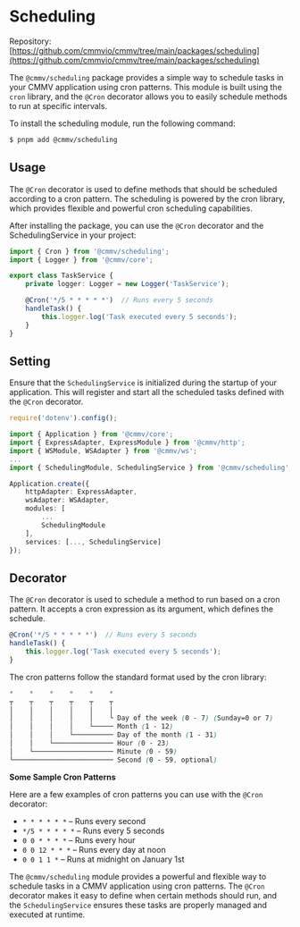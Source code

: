# Scheduling

Repository: [https://github.com/cmmvio/cmmv/tree/main/packages/scheduling](https://github.com/cmmvio/cmmv/tree/main/packages/scheduling)

The ``@cmmv/scheduling`` package provides a simple way to schedule tasks in your CMMV application using cron patterns. This module is built using the ``cron`` library, and the ``@Cron`` decorator allows you to easily schedule methods to run at specific intervals.

To install the scheduling module, run the following command:

```bash
$ pnpm add @cmmv/scheduling
```

## Usage

The ``@Cron`` decorator is used to define methods that should be scheduled according to a cron pattern. The scheduling is powered by the cron library, which provides flexible and powerful cron scheduling capabilities.

After installing the package, you can use the ``@Cron`` decorator and the SchedulingService in your project:

```typescript
import { Cron } from '@cmmv/scheduling';
import { Logger } from '@cmmv/core';

export class TaskService {
    private logger: Logger = new Logger('TaskService');

    @Cron('*/5 * * * * *')  // Runs every 5 seconds
    handleTask() {
        this.logger.log('Task executed every 5 seconds');
    }
}
```

## Setting

Ensure that the ``SchedulingService`` is initialized during the startup of your application. This will register and start all the scheduled tasks defined with the ``@Cron`` decorator.

```typescript
require('dotenv').config();

import { Application } from '@cmmv/core';
import { ExpressAdapter, ExpressModule } from '@cmmv/http';
import { WSModule, WSAdapter } from '@cmmv/ws';
...
import { SchedulingModule, SchedulingService } from '@cmmv/scheduling';

Application.create({
    httpAdapter: ExpressAdapter,
    wsAdapter: WSAdapter,
    modules: [
        ...
        SchedulingModule
    ],
    services: [..., SchedulingService]
});
```

## Decorator

The ``@Cron`` decorator is used to schedule a method to run based on a cron pattern. It accepts a cron expression as its argument, which defines the schedule.

```typescript
@Cron('*/5 * * * * *')  // Runs every 5 seconds
handleTask() {
    this.logger.log('Task executed every 5 seconds');
}
```

The cron patterns follow the standard format used by the cron library:

```scss
*    *    *    *    *    *
┬    ┬    ┬    ┬    ┬    ┬
│    │    │    │    │    │
│    │    │    │    │    └ Day of the week (0 - 7) (Sunday=0 or 7)
│    │    │    │    └───── Month (1 - 12)
│    │    │    └────────── Day of the month (1 - 31)
│    │    └─────────────── Hour (0 - 23)
│    └──────────────────── Minute (0 - 59)
└───────────────────────── Second (0 - 59, optional)
```

**Some Sample Cron Patterns**

Here are a few examples of cron patterns you can use with the ``@Cron`` decorator:

* ``* * * * * *`` – Runs every second
* ``*/5 * * * * *`` – Runs every 5 seconds
* ``0 0 * * * *`` – Runs every hour
* ``0 0 12 * * *`` – Runs every day at noon
* ``0 0 1 1 *`` – Runs at midnight on January 1st

The ``@cmmv/scheduling`` module provides a powerful and flexible way to schedule tasks in a CMMV application using cron patterns. The ``@Cron`` decorator makes it easy to define when certain methods should run, and the ``SchedulingService`` ensures these tasks are properly managed and executed at runtime.
